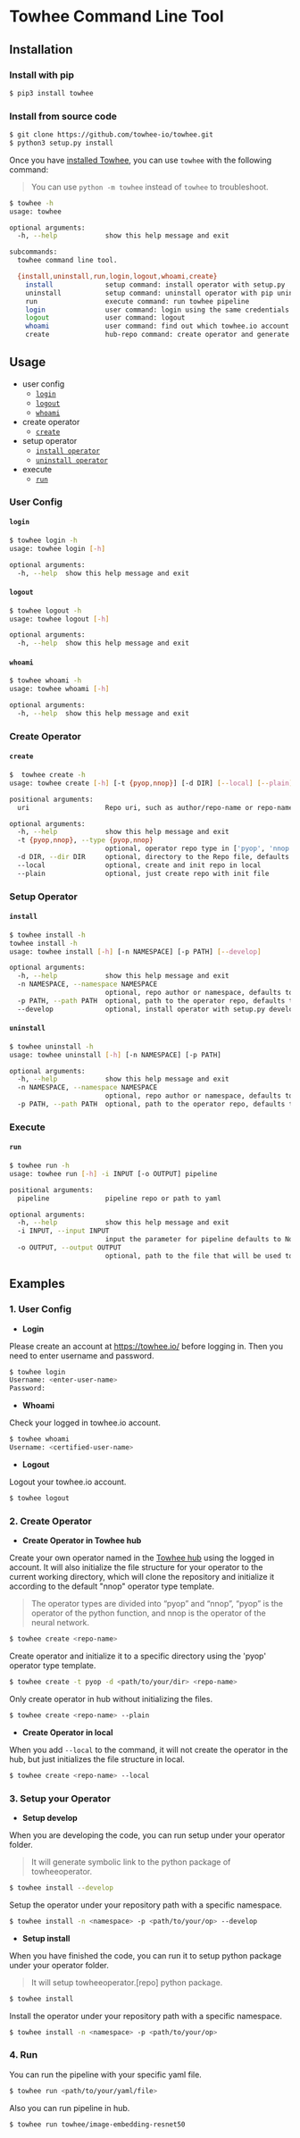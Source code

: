# Towhee Command Line Tool

## Installation 

### Install with pip

```bash
$ pip3 install towhee
```

### Install from source code

```bash
$ git clone https://github.com/towhee-io/towhee.git
$ python3 setup.py install
```

Once you have [installed Towhee](https://docs.towhee.io/get-started/install), you can use `towhee` with the following command:

> You can use `python -m towhee` instead of `towhee` to troubleshoot.

```bash
$ towhee -h
usage: towhee

optional arguments:
  -h, --help            show this help message and exit

subcommands:
  towhee command line tool.

  {install,uninstall,run,login,logout,whoami,create}
    install             setup command: install operator with setup.py
    uninstall           setup command: uninstall operator with pip uninstall
    run                 execute command: run towhee pipeline
    login               user command: login using the same credentials as on towhee.io
    logout              user command: logout
    whoami              user command: find out which towhee.io account you are logged in
    create              hub-repo command: create operator and generate init file
```

## Usage

- user config
  - [`login`](#login)
  - [`logout`](#logout)
  - [`whoami`](#whoami)
- create operator
  - [`create`](#create)
- setup operator
  - [`install operator`](#install)
  - [`uninstall operator`](#uninstall)
- execute
  - [`run`](#run)


### User Config
#### `login`
```bash
$ towhee login -h
usage: towhee login [-h]

optional arguments:
  -h, --help  show this help message and exit
```
#### `logout`
```bash
$ towhee logout -h
usage: towhee logout [-h]

optional arguments:
  -h, --help  show this help message and exit
```
#### `whoami`
```bash
$ towhee whoami -h
usage: towhee whoami [-h]

optional arguments:
  -h, --help  show this help message and exit
```

### Create Operator
#### `create`
```bash
$  towhee create -h
usage: towhee create [-h] [-t {pyop,nnop}] [-d DIR] [--local] [--plain] uri

positional arguments:
  uri                   Repo uri, such as author/repo-name or repo-name(author defaults to login account)

optional arguments:
  -h, --help            show this help message and exit
  -t {pyop,nnop}, --type {pyop,nnop}
                        optional, operator repo type in ['pyop', 'nnop'] for init file, defaults to 'nnop'
  -d DIR, --dir DIR     optional, directory to the Repo file, defaults to '.'
  --local               optional, create and init repo in local
  --plain               optional, just create repo with init file
```

### Setup Operator
#### `install`
```bash
$ towhee install -h        
towhee install -h
usage: towhee install [-h] [-n NAMESPACE] [-p PATH] [--develop]

optional arguments:
  -h, --help            show this help message and exit
  -n NAMESPACE, --namespace NAMESPACE
                        optional, repo author or namespace, defaults to 'towhee'
  -p PATH, --path PATH  optional, path to the operator repo, defaults to cwd which is '.'
  --develop             optional, install operator with setup.py develop
```
#### `uninstall`
```bash
$ towhee uninstall -h
usage: towhee uninstall [-h] [-n NAMESPACE] [-p PATH]

optional arguments:
  -h, --help            show this help message and exit
  -n NAMESPACE, --namespace NAMESPACE
                        optional, repo author or namespace, defaults to 'towhee'
  -p PATH, --path PATH  optional, path to the operator repo, defaults to cwd which is '.'
```

### Execute
#### `run`
```bash
$ towhee run -h      
usage: towhee run [-h] -i INPUT [-o OUTPUT] pipeline

positional arguments:
  pipeline              pipeline repo or path to yaml

optional arguments:
  -h, --help            show this help message and exit
  -i INPUT, --input INPUT
                        input the parameter for pipeline defaults to None
  -o OUTPUT, --output OUTPUT
                        optional, path to the file that will be used to write results], defaults to None which will print the result
```


## Examples

### 1. User Config

- **Login**

Please create an account at https://towhee.io/ before logging in. Then you need to enter username and password.

```bash
$ towhee login
Username: <enter-user-name>
Password:
```
- **Whoami**

Check your logged in towhee.io account.

```bash
$ towhee whoami
Username: <certified-user-name>
```

- **Logout**

 Logout your towhee.io account.

```bash
$ towhee logout
```

### 2. Create Operator

- **Create Operator in Towhee hub**

Create your own operator named <repo-name> in the [Towhee hub](https://towhee.io/operators) using the logged in account. It will also initialize the file structure for your operator to the current working directory, which will clone the repository and initialize it according to the default "nnop" operator type template.

> The operator types are divided into “pyop” and “nnop”, “pyop” is the operator of the python function, and nnop is the operator of the neural network.

```bash
$ towhee create <repo-name>
```

Create operator and initialize it to a specific directory using the 'pyop' operator type template.

```bash
$ towhee create -t pyop -d <path/to/your/dir> <repo-name>
```
Only create operator in hub without initializing the files.

```bash
$ towhee create <repo-name> --plain
```

- **Create Operator in local**

When you add `--local` to the command, it will not create the operator in the hub, but just initializes the file structure in local.

```bash
$ towhee create <repo-name> --local
```

### 3. Setup your Operator

- **Setup develop**

When you are developing the code, you can run setup under your operator folder.

> It will generate symbolic link to the python package of towheeoperator.

```bash
$ towhee install --develop
```

Setup the operator under your repository path with a specific namespace.

```bash
$ towhee install -n <namespace> -p <path/to/your/op> --develop
```

- **Setup install**

When you have finished the code, you can run it to setup python package under your operator folder.

> It will setup towheeoperator.[repo] python package.

```bash
$ towhee install
```

Install the operator under your repository path with a specific namespace.

```bash
$ towhee install -n <namespace> -p <path/to/your/op>
```

### 4. Run

You can run the pipeline with your specific yaml file.

```bash
$ towhee run <path/to/your/yaml/file>
```

Also you can run pipeline in hub.

```bash
$ towhee run towhee/image-embedding-resnet50
```
